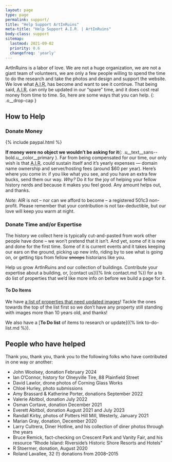 ```yaml
---
layout: page
type: page
permalink: support/
title: "Help Support ArtInRuins"
meta-title: "Help Support A.I.R. | ArtInRuins"
body-class: support
sitemap:
  lastmod: 2021-09-02
  priority: 0.6
  changefreq: 'yearly'
---
```


ArtInRuins is a labor of love. We are not a huge organization, we are not a giant team of volunteers, we are only a few people willing to spend the time to do the research and take the photos and design and support the website. We love what <abbr title="ArtInRuins">A.I.R.</abbr> has become and want to see it continue. That being said, <abbr title="ArtInRuins">A.I.R.</abbr> can only be updated in our “spare” time, and it does cost real money from time to time. So, here are some ways that you can help.
{: .o__drop-cap }

## How to Help

### Donate Money

{% include paypal.html %}

**If money were no object we wouldn’t be asking for it**{: .u__text__sans--bold.u__color__primary }. Far from being compensated for our time, our only wish is that <abbr title="ArtInRuins">A.I.R.</abbr> could sustain itself and it’s yearly expenses — domain name ownership and server/hosting fees (around $60 per year). Here’s where you come in: if you like what you see, and you have an extra few bucks, send them our way. _Why?_ Do it for the joy of helping your fellow history nerds and because it makes you feel good. Any amount helps out, and thanks. 

_Note:_ AIR is not – nor can we afford to become – a registered 501c3 non-profit. Please remember that your contribution is not tax-deductible, but our love will keep you warm at night. 


### Donate Time and/or Expertise

The history we collect here is typically cut-and-pasted from work other people have done – we won’t pretend that it isn’t. And yet, some of it is new and done for the first time. Some of it is current events and it takes keeping our ears on the ground, picking up new info, riding by to see what is going on, or getting tips from fellow <strike>snoops</strike> historians like you.

Help us grow ArtInRuins and our collection of buildings. Contribute your expertise about a building, or, [contact us]({% link contact.md %}) for a to do list of properties that we’d like more info on before we build a page for it.

<div class="o__tldr rhythm" markdown="1">

#### To Do Items

We have [a list of properties that need updated images](/property/list-by-newest-image/)! Tackle the ones towards the top of the list first so we don’t have any property still standing with images more than 10 years old, and thanks! 

We also have a [**To Do list** of items to research or update]({% link to-do-list.md %}).

</div>

## People who have helped

Thank you, thank you, thank you to the following folks who have contributed in one way or another:

+ John Woolsey, donation February 2024
+ Ian O’Connor, history for Olneyville Tire, 88 Plainfield Street
+ David Lawlor, drone photos of Corning Glass Works
+ Chloé Hurley, photo submissions
+ Amy Brassard & Katherine Porter, donations September 2022
+ Valerie Abitbol, donation July 2022
+ Osman Cortave, donation December 2021
+ Everett Abitbol, donation August 2021 and July 2023
+ Randall Kirby, photos of Potters Hill Mill, Westerly, January 2021
+ Marian Gray, donation, December 2020
+ Larry Cultrera, Diner Hotline, and his collection of diner photos through the years
+ Bruce Remick, fact-checking on Crescent Park and Vanity Fair, and his resource “Rhode Island: Riverside’s Historic Shore Resorts and Hotels”
+ R Stoermer, donation, August 2020
+ Roland Lavallee, 32 (!) donations from 2008–2015
